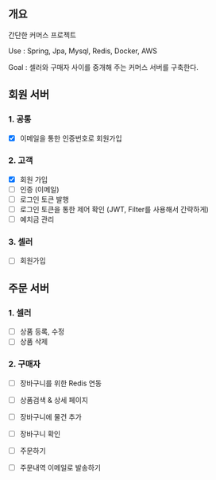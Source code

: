 ## 개요 
간단한 커머스 프로젝트 

Use : Spring, Jpa, Mysql, Redis, Docker, AWS

Goal : 셀러와 구매자 사이를 중개해 주는 커머스 서버를 구축한다. 

## 회원 서버 

### 1. 공통
- [x] 이메일을 통한 인증번호로 회원가입

### 2. 고객
- [x] 회원 가입
- [ ] 인증 (이메일)
- [ ] 로그인 토큰 발행
- [ ] 로그인 토큰을 통한 제어 확인 (JWT, Filter를 사용해서 간략하게)
- [ ] 예치금 관리 

### 3. 셀러 
- [ ] 회원가입 


## 주문 서버

### 1. 셀러
- [ ] 상품 등록, 수정
- [ ] 상품 삭제 

### 2. 구매자
- [ ] 장바구니를 위한 Redis 연동
- [ ] 상품검색 & 상세 페이지
- [ ] 장바구니에 물건 추가
- [ ] 장바구니 확인
- [ ] 주문하기
- [ ] 주문내역 이메일로 발송하기 

